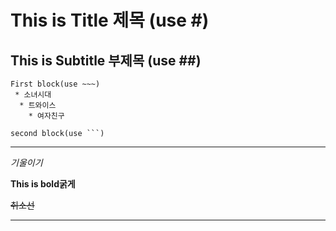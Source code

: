 # This is Title 제목 (use #)
## This is Subtitle 부제목  (use ##)
~~~
First block(use ~~~)
 * 소녀시대
  * 트와이스
    * 여자친구
~~~
  
```
second block(use ```)
```

---

*기울이기*


**This is bold굵게**

~~취소선~~

---



